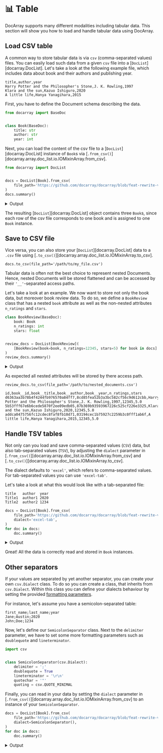 # 📊 Table

DocArray supports many different modalities including tabular data.
This section will show you how to load and handle tabular data using DocArray.

## Load CSV table

A common way to store tabular data is via `csv` (comma-separated values) files.
You can easily load such data from a given `csv` file into a [`DocList`][docarray.DocList]. 
Let's take a look at the following example file, which includes data about book and their authors and publishing year.

```text
title,author,year
Harry Potter and the Philosopher's Stone,J. K. Rowling,1997
Klara and the sun,Kazuo Ishiguro,2020
A little life,Hanya Yanagihara,2015
```

First, you have to define the Document schema describing the data.
```python
from docarray import BaseDoc


class Book(BaseDoc):
    title: str
    author: str
    year: int
```
Next, you can load the content of the csv file to a [`DocList`][docarray.DocList] instance of `Book`s via [`.from_csv()`][docarray.array.doc_list.io.IOMixinArray.from_csv].
```python
from docarray import DocList


docs = DocList[Book].from_csv(
    file_path='https://github.com/docarray/docarray/blob/feat-rewrite-v2/tests/toydata/books.csv?raw=true'
)
docs.summary()
```
<details>
    <summary>Output</summary>
    ``` { .text .no-copy }
    ╭────── DocList Summary ──────╮
    │                             │
    │   Type     DocList[Book]    │
    │   Length   3                │
    │                             │
    ╰─────────────────────────────╯
    ╭── Document Schema ──╮
    │                     │
    │   Book              │
    │   ├── title: str    │
    │   ├── author: str   │
    │   └── year: int     │
    │                     │
    ╰─────────────────────╯
    ```
</details>

The resulting [`DocList`][docarray.DocList] object contains three `Book`s, since each row of the csv file corresponds to one book and is assigned to one `Book` instance.


## Save to CSV file

Vice versa, you can also store your [`DocList`][docarray.DocList] data to a `.csv` file using [`.to_csv()`][docarray.array.doc_list.io.IOMixinArray.to_csv].
``` { .python }
docs.to_csv(file_path='/path/to/my_file.csv')
```

Tabular data is often not the best choice to represent nested Documents. Hence, nested Documents will be stored flattened and can be accessed by their `'__'`-separated access paths.

Let's take a look at an example. We now want to store not only the book data, but moreover book review data. To do so, we define a `BookReview` class that has a nested `book` attribute as well as the non-nested attributes `n_ratings` and `stars`.

```python
class BookReview(BaseDoc):
    book: Book
    n_ratings: int
    stars: float


review_docs = DocList[BookReview](
    [BookReview(book=book, n_ratings=12345, stars=5) for book in docs]
)
review_docs.summary()
```
<details>
    <summary>Output</summary>
    ``` { .text .no-copy}
    ╭───────── DocList Summary ─────────╮
    │                                   │
    │   Type     DocList[BookReview]    │
    │   Length   3                      │
    │                                   │
    ╰───────────────────────────────────╯
    ╭──── Document Schema ────╮
    │                         │
    │   BookReview            │
    │   ├── book: Book        │
    │   │   ├── title: str    │
    │   │   ├── author: str   │
    │   │   └── year: int     │
    │   ├── n_ratings: int    │
    │   └── stars: float      │
    │                         │
    ╰─────────────────────────╯
    ```
</details>

As expected all nested attributes will be stored by there access path.
``` { .python }
review_docs.to_csv(file_path='/path/to/nested_documents.csv')
```
``` { .text .no-copy hl_lines="1" }
id,book__id,book__title,book__author,book__year,n_ratings,stars
d6363aa3b78b4f4244fb976570a84ff7,8cd85fea52b3a3bc582cf56c9d612cbb,Harry Potter and the Philosopher's Stone,J. K. Rowling,1997,12345,5.0
5b53fff67e6b6cede5870f2ee09edb05,87b369b93593967226c525cf226e3325,Klara and the sun,Kazuo Ishiguro,2020,12345,5.0
addca0475756fc12cdec8faf8fb10d71,03194cec1b75927c2259b3c0fff1ab6f,A little life,Hanya Yanagihara,2015,12345,5.0

```

## Handle TSV tables

Not only can you load and save comma-separated values (`CSV`) data, but also tab-separated values (`TSV`), 
by adjusting the `dialect` parameter in [`.from_csv()`][docarray.array.doc_list.io.IOMixinArray.from_csv] 
and [`.to_csv()`][docarray.array.doc_list.io.IOMixinArray.to_csv].

The dialect defaults to `'excel'`, which refers to comma-separated values. For tab-separated values you can use 
`'excel-tab'`.

Let's take a look at what this would look like with a tab-separated file:

```text
title	author	year
Title1	author1	2020
Title2	author2	1234
```

```python
docs = DocList[Book].from_csv(
    file_path='https://github.com/docarray/docarray/blob/feat-rewrite-v2/tests/toydata/books.tsv?raw=true',
    dialect='excel-tab',
)
for doc in docs:
    doc.summary()
```
<details>
    <summary>Output</summary>
    ```text
    📄 Book : c1ac9d4 ...
    ╭──────────────────────┬───────────────╮
    │ Attribute            │ Value         │
    ├──────────────────────┼───────────────┤
    │ title: str           │ Title1        │
    │ author: str          │ author1       │
    │ year: int            │ 2020          │
    ╰──────────────────────┴───────────────╯
    📄 Book : c1ac9d4 ...
    ╭──────────────────────┬───────────────╮
    │ Attribute            │ Value         │
    ├──────────────────────┼───────────────┤
    │ title: str           │ Title1        │
    │ author: str          │ author1       │
    │ year: int            │ 2020          │
    ╰──────────────────────┴───────────────╯
    ```
</details>

Great! All the data is correctly read and stored in `Book` instances.
## Other separators

If your values are separated by yet another separator, you can create your own `csv.Dialect` class. 
To do so you can create a class, that inherits from `csv.Dialect`.
Within this class you can define your dialects behaviour by setting the provided [formatting parameters](https://docs.python.org/3/library/csv.html#dialects-and-formatting-parameters).

For instance, let's assume you have a semicolon-separated table:

```text
first_name;last_name;year
Jane;Austin;2020
John;Doe;1234
```

Now, let's define our `SemicolonSeparator` class. Next to the `delimiter` parameter, we have to set some more formatting parameters such as `doublequote` and `lineterminator`.
```python
import csv


class SemicolonSeparator(csv.Dialect):
    delimiter = ';'
    doublequote = True
    lineterminator = '\r\n'
    quotechar = '"'
    quoting = csv.QUOTE_MINIMAL
```
Finally, you can read in your data by setting the `dialect` parameter in [`.from_csv()`][docarray.array.doc_list.io.IOMixinArray.from_csv] to an instance of your `SemicolonSeparator`.
```python
docs = DocList[Book].from_csv(
    file_path='https://github.com/docarray/docarray/blob/feat-rewrite-v2/tests/toydata/books_semicolon_sep.csv?raw=true',
    dialect=SemicolonSeparator(),
)
for doc in docs:
    doc.summary()
```
<details>
    <summary>Output</summary>
    ```text
    📄 Book : 321e9fd ...
    ╭──────────────────────┬───────────────╮
    │ Attribute            │ Value         │
    ├──────────────────────┼───────────────┤
    │ title: str           │ Title1        │
    │ author: str          │ author1       │
    │ year: int            │ 2020          │
    ╰──────────────────────┴───────────────╯
    📄 Book : 16d2097 ...
    ╭──────────────────────┬───────────────╮
    │ Attribute            │ Value         │
    ├──────────────────────┼───────────────┤
    │ title: str           │ Title2        │
    │ author: str          │ author2       │
    │ year: int            │ 1234          │
    ╰──────────────────────┴───────────────╯
    ```
</details>
